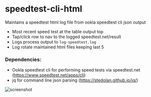 # speedtest-cli-html

Maintains a speedtest html log file from ookla speedtest cli json output

* Most recent speed test at the table output top
* Tap/click row to nav to the logged speedtest.net/result
* Logs process output to `log-speedtest.log`
* Log rotate maintained html files keeping last 5

### Dependencies: 

* Ookla speedtest cli for performing speed tests via speedtest.net (https://www.speedtest.net/apps/cli)
* jq for command line json parsing (https://stedolan.github.io/jq/)

![screenshot](https://github.com/jjssoftware/speedtest-cli-html/blob/master/Screenshot.2025.09.19.08.02.01.png  "screenshot")